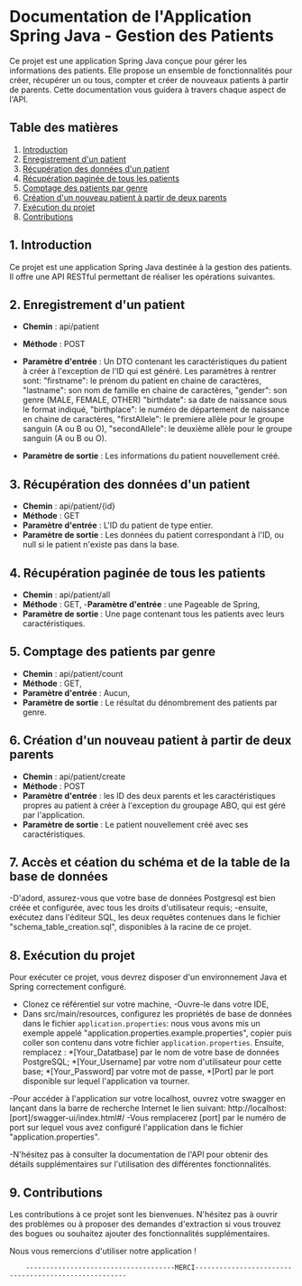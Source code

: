 # Documentation de l'Application Spring Java - Gestion des Patients

Ce projet est une application Spring Java conçue pour gérer les informations des patients. Elle propose un ensemble de fonctionnalités pour créer, récupérer un ou tous, compter et créer de nouveaux patients à partir de parents. Cette documentation vous guidera à travers chaque aspect de l'API.

## Table des matières

1. [Introduction](#introduction)
2. [Enregistrement d'un patient](#enregistrement-dun-patient)
3. [Récupération des données d'un patient](#récupération-des-données-dun-patient)
4. [Récupération paginée de tous les patients](#récupération-paginée-de-tous-les-patients)
5. [Comptage des patients par genre](#comptage-des-patients-par-genre)
6. [Création d'un nouveau patient à partir de deux parents](#création-dun-nouveau-patient-à-partir-de-deux-parents)
7. [Exécution du projet](#exécution-du-projet)
8. [Contributions](#contributions)

## 1. Introduction

Ce projet est une application Spring Java destinée à la gestion des patients. Il offre une API RESTful permettant de réaliser les opérations suivantes.

## 2. Enregistrement d'un patient

- **Chemin** : api/patient
- **Méthode** : POST
- **Paramètre d'entrée** : Un DTO contenant les caractéristiques du patient à créer à l'exception de l'ID qui est généré. Les paramètres à rentrer sont: 
  "firstname": le prénom du patient en chaine de caractères,
  "lastname": son nom de famille en chaine de caractères,
  "gender": son genre (MALE, FEMALE, OTHER)
  "birthdate": sa date de naissance sous le format indiqué,
  "birthplace": le numéro de département de naissance en chaine de caractères,
  "firstAllele": le premiere allèle pour le groupe sanguin (A ou B ou O),
  "secondAllele": le deuxième allèle pour le groupe sanguin (A ou B ou O).

- **Paramètre de sortie** : Les informations du patient nouvellement créé.

## 3. Récupération des données d'un patient

- **Chemin** : api/patient/{id}
- **Méthode** : GET
- **Paramètre d'entrée** : L'ID du patient de type entier. 
- **Paramètre de sortie** : Les données du patient correspondant à l'ID, ou null si le patient n'existe pas dans la base.

## 4. Récupération paginée de tous les patients

- **Chemin** : api/patient/all
- **Méthode** : GET,
 -**Paramètre d'entrée** : une Pageable de Spring,
- **Paramètre de sortie** : Une page contenant tous les patients avec leurs caractéristiques.

## 5. Comptage des patients par genre

- **Chemin** : api/patient/count
- **Méthode** : GET,
- **Paramètre d'entrée** : Aucun,
- **Paramètre de sortie** : Le résultat du dénombrement des patients par genre.

## 6. Création d'un nouveau patient à partir de deux parents

- **Chemin** : api/patient/create
- **Méthode** : POST
- **Paramètre d'entrée** : les ID des deux parents et les caractéristiques propres au patient à créer à l'exception du groupage ABO, qui est géré par l'application.
- **Paramètre de sortie** : Le patient nouvellement créé avec ses caractéristiques.

## 7. Accès et céation du schéma et de la table de la base de données
-D'adord, assurez-vous que votre base de données Postgresql est bien créée et configurée, avec tous les droits d'utilisateur requis;
-ensuite, exécutez dans l'éditeur SQL, les deux requêtes contenues dans le fichier "schema_table_creation.sql", disponibles à la racine de ce projet.

## 8. Exécution du projet
Pour exécuter ce projet, vous devrez disposer d'un environnement Java et Spring correctement configuré.
- Clonez ce référentiel sur votre machine,
-Ouvre-le dans votre IDE,
- Dans src/main/resources, configurez les propriétés de base de données dans le fichier `application.properties`: nous vous avons mis un exemple appelé "application.properties.example.properties", copier puis coller son contenu dans votre fichier `application.properties`. Ensuite,  remplacez : 
            *[Your_Datatbase] par le nom de votre base de données PostgreSQL;
            *[Your_Username] par votre nom d'utilisateur pour cette base;
            *[Your_Password] par votre mot de passe,
            *[Port]  par le port disponible sur lequel l'application va tourner.
            
-Pour accéder à l'application sur votre localhost, ouvrez votre swagger en lançant dans la barre de recherche Internet le lien suivant:  http://localhost:[port]/swagger-ui/index.html#/
-Vous remplacerez [port] par le numéro de port sur lequel vous avez configuré l'application dans le fichier "application.properties".

-N'hésitez pas à consulter la documentation de l'API pour obtenir des détails supplémentaires sur l'utilisation des différentes fonctionnalités.

## 9. Contributions

Les contributions à ce projet sont les bienvenues. N'hésitez pas à ouvrir des problèmes ou à proposer des demandes d'extraction si vous trouvez des bogues ou souhaitez ajouter des fonctionnalités supplémentaires.

Nous vous remercions d'utiliser notre application !

        -------------------------------------MERCI-----------------------------------------------------

